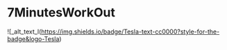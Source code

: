 # 7MinutesWorkOut
![_alt_text_l(https://img.shields.io/badge/Tesla-text-cc0000?style-for-the-badge&logo-Tesla)

